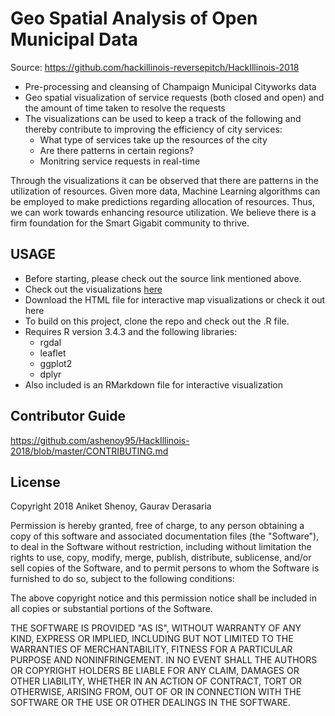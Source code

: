# Geo Spatial Analysis of Open Municipal Data

Source: https://github.com/hackillinois-reversepitch/HackIllinois-2018

  * Pre-processing and cleansing of Champaign Municipal Cityworks data
  * Geo spatial visualization of service requests (both closed and open) and the amount of time taken to resolve the requests
  * The visualizations can be used to keep a track of the following and thereby contribute to improving the efficiency of city services:
    * What type of services take up the resources of the city
    * Are there patterns in certain regions?
    * Monitring service requests in real-time

Through the visualizations it can be observed that there are patterns in the utilization of resources. Given more data, Machine Learning algorithms can be employed to make predictions regarding allocation of resources. Thus, we can work towards enhancing resource utilization. 
We believe there is a firm foundation for the Smart Gigabit community to thrive.


## USAGE
  * Before starting, please check out the source link mentioned above. 
  * Check out the visualizations [here](http://pages.iu.edu/~ashenoy/rev_pitch.html) 
  * Download the HTML file for interactive map visualizations or check it out here
  * To build on this project, clone the repo and check out the .R file. 
  * Requires R version 3.4.3 and the following libraries:
    * rgdal
    * leaflet
    * ggplot2
    * dplyr
  * Also included is an RMarkdown file for interactive visualization

## Contributor Guide
https://github.com/ashenoy95/HackIllinois-2018/blob/master/CONTRIBUTING.md

## License 
Copyright 2018 Aniket Shenoy, Gaurav Derasaria

Permission is hereby granted, free of charge, to any person obtaining a copy of this software and associated documentation files (the "Software"), to deal in the Software without restriction, including without limitation the rights to use, copy, modify, merge, publish, distribute, sublicense, and/or sell copies of the Software, and to permit persons to whom the Software is furnished to do so, subject to the following conditions:

The above copyright notice and this permission notice shall be included in all copies or substantial portions of the Software.

THE SOFTWARE IS PROVIDED "AS IS", WITHOUT WARRANTY OF ANY KIND, EXPRESS OR IMPLIED, INCLUDING BUT NOT LIMITED TO THE WARRANTIES OF MERCHANTABILITY, FITNESS FOR A PARTICULAR PURPOSE AND NONINFRINGEMENT. IN NO EVENT SHALL THE AUTHORS OR COPYRIGHT HOLDERS BE LIABLE FOR ANY CLAIM, DAMAGES OR OTHER LIABILITY, WHETHER IN AN ACTION OF CONTRACT, TORT OR OTHERWISE, ARISING FROM, OUT OF OR IN CONNECTION WITH THE SOFTWARE OR THE USE OR OTHER DEALINGS IN THE SOFTWARE.
